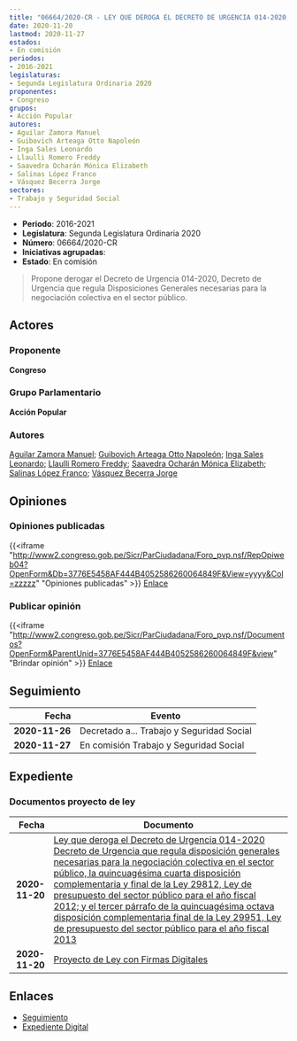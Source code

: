 ```yaml
---
title: "06664/2020-CR - LEY QUE DEROGA EL DECRETO DE URGENCIA 014-2020, DECRETO DE URGENCIA QUE REGULA DISPOSICIONES GENERALES NECESARIAS PARA LA NEGOCIACIÓN COLECTIVA EN EL SECTOR PÚBLICO, LA QUINCUAGÉSIMA CUARTA DISPOSICIÓN COMPLEMENTARIA Y FINAL DE LA LEY 29812, LEY DE PRESUPUESTO DEL SECTOR PÚBLICO PARA EL AÑO FISCAL 2012, Y EL TERCER PÁRRAFO DE LA QUINCUAGÉSIMA OCTAVA DISPOSICIÓN COMPLEMENTARIA FINAL DE LA LEY 29951, LEY DE PRESUPUESTO DEL SECTOR PÚBLICO PARA EL AÑO FISCAL 2013"
date: 2020-11-20
lastmod: 2020-11-27
estados:
- En comisión
periodos:
- 2016-2021
legislaturas:
- Segunda Legislatura Ordinaria 2020
proponentes:
- Congreso
grupos:
- Acción Popular
autores:
- Aguilar Zamora Manuel
- Guibovich Arteaga Otto Napoleón
- Inga Sales Leonardo
- Llaulli Romero Freddy
- Saavedra Ocharán Mónica Elizabeth
- Salinas López Franco
- Vásquez Becerra Jorge
sectores:
- Trabajo y Seguridad Social
---
```

- **Periodo**: 2016-2021
- **Legislatura**: Segunda Legislatura Ordinaria 2020
- **Número**: 06664/2020-CR
- **Iniciativas agrupadas**: 
- **Estado**: En comisión

> Propone derogar el Decreto de Urgencia 014-2020, Decreto de Urgencia que regula Disposiciones Generales necesarias para la negociación colectiva en el sector público.


## Actores

### Proponente

**Congreso**

### Grupo Parlamentario

**Acción Popular**

### Autores

[Aguilar Zamora Manuel](mailto:mailto:maguilarz@congreso.gob.pe); [Guibovich Arteaga Otto Napoleón](mailto:mailto:oguibovich@congreso.gob.pe); [Inga Sales Leonardo](mailto:mailto:lingas@congreso.gob.pe); [Llaulli Romero Freddy](mailto:mailto:fllaulli@congreso.gob.pe); [Saavedra Ocharán Mónica Elizabeth](mailto:mailto:msaavedra@congreso.gob.pe); [Salinas López Franco](mailto:mailto:fsalinas@congreso.gob.pe); [Vásquez Becerra Jorge](mailto:mailto:jvasquezb@congreso.gob.pe)

## Opiniones

### Opiniones publicadas

{{<iframe "http://www2.congreso.gob.pe/Sicr/ParCiudadana/Foro_pvp.nsf/RepOpiweb04?OpenForm&Db=3776E5458AF444B4052586260064849F&View=yyyy&Col=zzzzz" "Opiniones publicadas" >}}
[Enlace](http://www2.congreso.gob.pe/Sicr/ParCiudadana/Foro_pvp.nsf/RepOpiweb04?OpenForm&Db=3776E5458AF444B4052586260064849F&View=yyyy&Col=zzzzz)

### Publicar opinión

{{<iframe "http://www2.congreso.gob.pe/Sicr/ParCiudadana/Foro_pvp.nsf/Documentos?OpenForm&ParentUnid=3776E5458AF444B4052586260064849F&view" "Brindar opinión" >}}
[Enlace](http://www2.congreso.gob.pe/Sicr/ParCiudadana/Foro_pvp.nsf/Documentos?OpenForm&ParentUnid=3776E5458AF444B4052586260064849F&view)


## Seguimiento

| Fecha | Evento |
|------:|--------|
| **2020-11-26** | Decretado a... Trabajo y Seguridad Social |
| **2020-11-27** | En comisión Trabajo y Seguridad Social |

## Expediente

### Documentos proyecto de ley

| Fecha | Documento |
|------:|-----------|
| **2020-11-20** | [Ley que deroga el Decreto de Urgencia 014-2020 Decreto de Urgencia que regula disposición generales necesarias para la negociación colectiva en el sector público, la quincuagésima cuarta disposición complementaria y final de la Ley 29812, Ley de presupuesto del sector público para el año fiscal 2012; y el tercer párrafo de la quincuagésima octava disposición complementaria final de la Ley 29951, Ley de presupuesto del sector público para el año fiscal 2013](https://leyes.congreso.gob.pe/Documentos/2016_2021/Proyectos_de_Ley_y_de_Resoluciones_Legislativas/PL0666420201120.pdf) |
| **2020-11-20** | [Proyecto de Ley con Firmas Digitales](https://leyes.congreso.gob.pe/Documentos/2016_2021/Proyectos_de_Ley_y_de_Resoluciones_Legislativas/PL0666420201120.pdf) |

## Enlaces

- [Seguimiento](http://www2.congreso.gob.pe/Sicr/TraDocEstProc/CLProLey2016.nsf/f7fff46988ca05b1052578e100829cc7/1a68aaa0d1762e7f0525862700697440?OpenDocument)
- [Expediente Digital](http://www2.congreso.gob.pe/Sicr/TraDocEstProc/Expvirt_2011.nsf/visbusqptramdoc1621/06664?opendocument)

